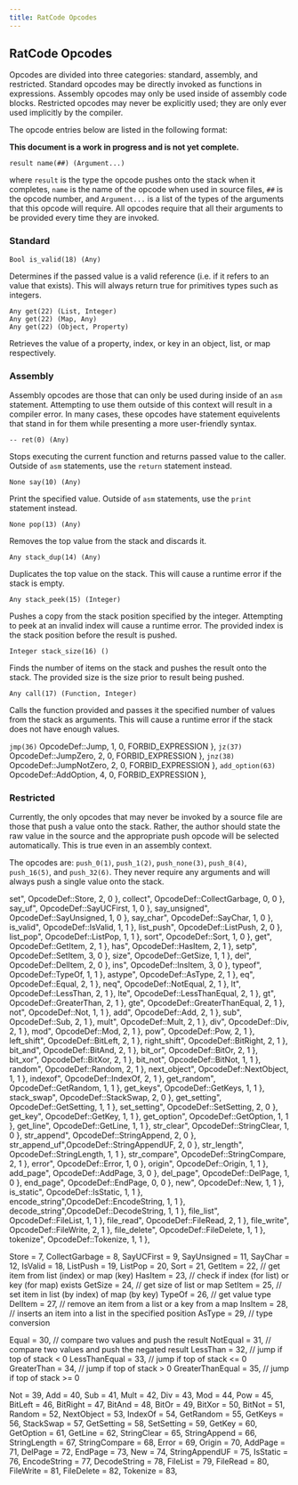 ```yaml
---
title: RatCode Opcodes
---
```


## RatCode Opcodes

Opcodes are divided into three categories: standard, assembly, and restricted.
Standard opcodes may be directly invoked as functions in expressions.
Assembly opcodes may only be used inside of assembly code blocks.
Restricted opcodes may never be explicitly used; they are only ever used implicitly by the compiler.

The opcode entries below are listed in the following format:

**This document is a work in progress and is not yet complete.**

`result name(##) (Argument...)`

where `result` is the type the opcode pushes onto the stack when it completes, `name` is the name of the opcode when used in source files, `##` is the opcode number, and `Argument...` is a list of the types of the arguments that this opcode will require.
All opcodes require that all their arguments to be provided every time they are invoked.


### Standard

`Bool is_valid(18) (Any)`

Determines if the passed value is a valid reference (i.e. if it refers to an value that exists).
This will always return true for primitives types such as integers.

`Any get(22) (List, Integer)`  \
`Any get(22) (Map, Any)`  \
`Any get(22) (Object, Property)`

Retrieves the value of a property, index, or key in an object, list, or map respectively.


### Assembly

Assembly opcodes are those that can only be used during inside of an `asm` statement.
Attempting to use them outside of this context will result in a compiler error.
In many cases, these opcodes have statement equivelents that stand in for them while presenting a more user-friendly syntax.

`-- ret(0) (Any)`

Stops executing the current function and returns passed value to the caller.
Outside of `asm` statements, use the `return` statement instead.

`None say(10) (Any)`

Print the specified value.
Outside of `asm` statements, use the `print` statement instead.

`None pop(13) (Any)`

Removes the top value from the stack and discards it.

`Any stack_dup(14) (Any)`

Duplicates the top value on the stack.
This will cause a runtime error if the stack is empty.

`Any stack_peek(15) (Integer)`

Pushes a copy from the stack position specified by the integer.
Attempting to peek at an invalid index will cause a runtime error.
The provided index is the stack position before the result is pushed.

`Integer stack_size(16) ()`

Finds the number of items on the stack and pushes the result onto the stack.
The provided size is the size prior to result being pushed.

`Any call(17) (Function, Integer)`

Calls the function provided and passes it the specified number of values from the stack as arguments.
This will cause a runtime error if the stack does not have enough values.


`jmp(36)`                       OpcodeDef::Jump,                    1, 0, FORBID_EXPRESSION },
`jz(37)`                        OpcodeDef::JumpZero,                2, 0, FORBID_EXPRESSION },
`jnz(38)`                       OpcodeDef::JumpNotZero,             2, 0, FORBID_EXPRESSION },
`add_option(63)`                OpcodeDef::AddOption,               4, 0, FORBID_EXPRESSION },



### Restricted

Currently, the only opcodes that may never be invoked by a source file are those that push a value onto the stack.
Rather, the author should state the raw value in the source and the appropriate push opcode will be selected automatically.
This is true even in an assembly context.

The opcodes are: `push_0(1)`, `push_1(2)`, `push_none(3)`, `push_8(4)`, `push_16(5)`, and `push_32(6)`.
They never require any arguments and will always push a single value onto the stack.





set",          OpcodeDef::Store,                   2, 0 },
collect",      OpcodeDef::CollectGarbage,          0, 0 },
say_uf",       OpcodeDef::SayUCFirst,              1, 0 },
say_unsigned", OpcodeDef::SayUnsigned,             1, 0 },
say_char",     OpcodeDef::SayChar,                 1, 0 },
is_valid",     OpcodeDef::IsValid,                 1, 1 },
list_push",    OpcodeDef::ListPush,                2, 0 },
list_pop",     OpcodeDef::ListPop,                 1, 1 },
sort",         OpcodeDef::Sort,                    1, 0 },
get",          OpcodeDef::GetItem,                 2, 1 },
has",          OpcodeDef::HasItem,                 2, 1 },
setp",         OpcodeDef::SetItem,                 3, 0 },
size",         OpcodeDef::GetSize,                 1, 1 },
del",          OpcodeDef::DelItem,                 2, 0 },
ins",          OpcodeDef::InsItem,                 3, 0 },
typeof",       OpcodeDef::TypeOf,                  1, 1 },
astype",       OpcodeDef::AsType,                  2, 1 },
eq",           OpcodeDef::Equal,                   2, 1 },
neq",          OpcodeDef::NotEqual,                2, 1 },
lt",           OpcodeDef::LessThan,                2, 1 },
lte",          OpcodeDef::LessThanEqual,           2, 1 },
gt",           OpcodeDef::GreaterThan,             2, 1 },
gte",          OpcodeDef::GreaterThanEqual,        2, 1 },
not",          OpcodeDef::Not,                     1, 1 },
add",          OpcodeDef::Add,                     2, 1 },
sub",          OpcodeDef::Sub,                     2, 1 },
mult",         OpcodeDef::Mult,                    2, 1 },
div",          OpcodeDef::Div,                     2, 1 },
mod",          OpcodeDef::Mod,                     2, 1 },
pow",          OpcodeDef::Pow,                     2, 1 },
left_shift",   OpcodeDef::BitLeft,                 2, 1 },
right_shift",  OpcodeDef::BitRight,                2, 1 },
bit_and",      OpcodeDef::BitAnd,                  2, 1 },
bit_or",       OpcodeDef::BitOr,                   2, 1 },
bit_xor",      OpcodeDef::BitXor,                  2, 1 },
bit_not",      OpcodeDef::BitNot,                  1, 1 },
random",       OpcodeDef::Random,                  2, 1 },
next_object",  OpcodeDef::NextObject,              1, 1 },
indexof",      OpcodeDef::IndexOf,                 2, 1 },
get_random",   OpcodeDef::GetRandom,               1, 1 },
get_keys",     OpcodeDef::GetKeys,                 1, 1 },
stack_swap",   OpcodeDef::StackSwap,               2, 0 },
get_setting",  OpcodeDef::GetSetting,              1, 1 },
set_setting",  OpcodeDef::SetSetting,              2, 0 },
get_key",      OpcodeDef::GetKey,                  1, 1 },
get_option",   OpcodeDef::GetOption,               1, 1 },
get_line",     OpcodeDef::GetLine,                 1, 1 },
str_clear",    OpcodeDef::StringClear,             1, 0 },
str_append",   OpcodeDef::StringAppend,            2, 0 },
str_append_uf",OpcodeDef::StringAppendUF,          2, 0 },
str_length",   OpcodeDef::StringLength,            1, 1 },
str_compare",  OpcodeDef::StringCompare,           2, 1 },
error",        OpcodeDef::Error,                   1, 0 },
origin",       OpcodeDef::Origin,                  1, 1 },
add_page",     OpcodeDef::AddPage,                 3, 0 },
del_page",     OpcodeDef::DelPage,                 1, 0 },
end_page",     OpcodeDef::EndPage,                 0, 0 },
new",          OpcodeDef::New,                     1, 1 },
is_static",    OpcodeDef::IsStatic,                1, 1 },
encode_string",OpcodeDef::EncodeString,            1, 1 },
decode_string",OpcodeDef::DecodeString,            1, 1 },
file_list",    OpcodeDef::FileList,                1, 1 },
file_read",    OpcodeDef::FileRead,                2, 1 },
file_write",   OpcodeDef::FileWrite,               2, 1 },
file_delete",  OpcodeDef::FileDelete,              1, 1 },
tokenize",     OpcodeDef::Tokenize,                1, 1 },




Store               = 7,
CollectGarbage      = 8,
SayUCFirst          = 9,
SayUnsigned         = 11,
SayChar             = 12,
IsValid             = 18,
ListPush            = 19,
ListPop             = 20,
Sort                = 21,
GetItem             = 22, // get item from list (index) or map (key)
HasItem             = 23, // check if index (for list) or key (for map) exists
GetSize             = 24, // get size of list or map
SetItem             = 25, // set item in list (by index) of map (by key)
TypeOf              = 26, // get value type
DelItem             = 27, // remove an item from a list or a key from a map
InsItem             = 28, // inserts an item into a list in the specified position
AsType              = 29, // type conversion

Equal               = 30, // compare two values and push the result
NotEqual            = 31, // compare two values and push the negated result
LessThan            = 32, // jump if top of stack < 0
LessThanEqual       = 33, // jump if top of stack <= 0
GreaterThan         = 34, // jump if top of stack > 0
GreaterThanEqual    = 35, // jump if top of stack >= 0


Not                 = 39,
Add                 = 40,
Sub                 = 41,
Mult                = 42,
Div                 = 43,
Mod                 = 44,
Pow                 = 45,
BitLeft             = 46,
BitRight            = 47,
BitAnd              = 48,
BitOr               = 49,
BitXor              = 50,
BitNot              = 51,
Random              = 52,
NextObject          = 53,
IndexOf             = 54,
GetRandom           = 55,
GetKeys             = 56,
StackSwap           = 57,
GetSetting          = 58,
SetSetting          = 59,
GetKey              = 60,
GetOption           = 61,
GetLine             = 62,
StringClear         = 65,
StringAppend        = 66,
StringLength        = 67,
StringCompare       = 68,
Error               = 69,
Origin              = 70,
AddPage             = 71,
DelPage             = 72,
EndPage             = 73,
New                 = 74,
StringAppendUF      = 75,
IsStatic            = 76,
EncodeString        = 77,
DecodeString        = 78,
FileList            = 79,
FileRead            = 80,
FileWrite           = 81,
FileDelete          = 82,
Tokenize            = 83,
